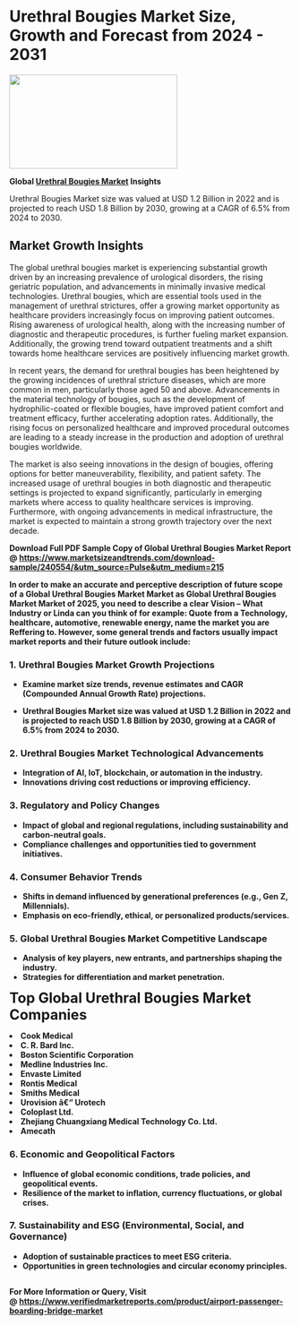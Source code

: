 <H1>Urethral Bougies Market Size, Growth and Forecast from 2024 - 2031</H1><img class="aligncenter size-medium wp-image-584254" src="https://thirdeyenews.in/wp-content/uploads/2024/09/Global-Market-Research-300x168.jpeg" alt="" width="300" height="168" /><p><strong>Global&nbsp;<a href="https://www.marketsizeandtrends.com/download-sample/240554/&amp;utm_source=Pulse&amp;utm_medium=215">Urethral Bougies Market</a> Insights</strong></p><p>Urethral Bougies Market size was valued at USD 1.2 Billion in 2022 and is projected to reach USD 1.8 Billion by 2030, growing at a CAGR of 6.5% from 2024 to 2030.</p><p><h2>Market Growth Insights</h2> <p>The global urethral bougies market is experiencing substantial growth driven by an increasing prevalence of urological disorders, the rising geriatric population, and advancements in minimally invasive medical technologies. Urethral bougies, which are essential tools used in the management of urethral strictures, offer a growing market opportunity as healthcare providers increasingly focus on improving patient outcomes. Rising awareness of urological health, along with the increasing number of diagnostic and therapeutic procedures, is further fueling market expansion. Additionally, the growing trend toward outpatient treatments and a shift towards home healthcare services are positively influencing market growth.</p> <p><strong></strong></p> <p>In recent years, the demand for urethral bougies has been heightened by the growing incidences of urethral stricture diseases, which are more common in men, particularly those aged 50 and above. Advancements in the material technology of bougies, such as the development of hydrophilic-coated or flexible bougies, have improved patient comfort and treatment efficacy, further accelerating adoption rates. Additionally, the rising focus on personalized healthcare and improved procedural outcomes are leading to a steady increase in the production and adoption of urethral bougies worldwide.</p> <p>The market is also seeing innovations in the design of bougies, offering options for better maneuverability, flexibility, and patient safety. The increased usage of urethral bougies in both diagnostic and therapeutic settings is projected to expand significantly, particularly in emerging markets where access to quality healthcare services is improving. Furthermore, with ongoing advancements in medical infrastructure, the market is expected to maintain a strong growth trajectory over the next decade.</p> <p><strong></p><p><span class=""><strong>Download Full PDF Sample Copy of Global Urethral Bougies Market Report</strong> @ <a href="https://www.marketsizeandtrends.com/download-sample/240554/&amp;utm_source=Pulse&amp;utm_medium=215" target="_blank">https://www.marketsizeandtrends.com/download-sample/240554/&amp;utm_source=Pulse&amp;utm_medium=215</a></span></p><p>In order to make an accurate and perceptive description of future scope of a Global&nbsp;Urethral Bougies Market Market as Global&nbsp;Urethral Bougies Market Market of 2025, you need to describe a clear Vision &ndash; What Industry or Linda can you think of for example: Quote from a Technology, healthcare, automotive, renewable energy, name the market you are Reffering to. However, some general trends and factors usually impact market reports and their future outlook include:</p><h3>1.&nbsp;<strong>Urethral Bougies Market Growth Projections</strong></h3><ul><li>Examine market size trends, revenue estimates and CAGR (Compounded Annual Growth Rate) projections.</li><li><p>Urethral Bougies Market size was valued at USD 1.2 Billion in 2022 and is projected to reach USD 1.8 Billion by 2030, growing at a CAGR of 6.5% from 2024 to 2030.</p></li></ul><h3>2.&nbsp;<strong>Urethral Bougies Market Technological Advancements</strong></h3><ul><li>Integration of AI, IoT, blockchain, or automation in the industry.</li><li>Innovations driving cost reductions or improving efficiency.</li></ul><h3>3.&nbsp;<strong>Regulatory and Policy Changes</strong></h3><ul><li>Impact of global and regional regulations, including sustainability and carbon-neutral goals.</li><li>Compliance challenges and opportunities tied to government initiatives.</li></ul><h3>4.&nbsp;<strong>Consumer Behavior Trends</strong></h3><ul><li>Shifts in demand influenced by generational preferences (e.g., Gen Z, Millennials).</li><li>Emphasis on eco-friendly, ethical, or personalized products/services.</li></ul><h3>5.&nbsp;<strong>Global Urethral Bougies Market Competitive Landscape</strong></h3><ul><li>Analysis of key players, new entrants, and partnerships shaping the industry.</li><li>Strategies for differentiation and market penetration.</li></ul><p data-pm-slice="1 1 []"><span style="color: inherit; font-family: inherit; font-size: 25px;">Top Global Urethral Bougies Market Companies</span></p><div class="" data-test-id=""><p><li>Cook Medical</li><li> C. R. Bard Inc.</li><li> Boston Scientific Corporation</li><li> Medline Industries Inc.</li><li> Envaste Limited</li><li> Rontis Medical</li><li> Smiths Medical</li><li> Urovision â€“ Urotech</li><li> Coloplast Ltd.</li><li> Zhejiang Chuangxiang Medical Technology Co. Ltd.</li><li> Amecath</li></p></div><h3>6.&nbsp;<strong>Economic and Geopolitical Factors</strong></h3><ul><li>Influence of global economic conditions, trade policies, and geopolitical events.</li><li>Resilience of the market to inflation, currency fluctuations, or global crises.</li></ul><h3>7.&nbsp;<strong>Sustainability and ESG (Environmental, Social, and Governance)</strong></h3><ul><li>Adoption of sustainable practices to meet ESG criteria.</li><li>Opportunities in green technologies and circular economy principles.</li></ul><h2><strong style="font-size: 14px;">For More Information or Query, Visit @&nbsp;</strong><a style="background-color: #ffffff; font-size: 14px;" href="https://www.marketsizeandtrends.com/report/urethral-bougies-market/" target="_blank">https://www.verifiedmarketreports.com/product/airport-passenger-boarding-bridge-market</a></h2>
